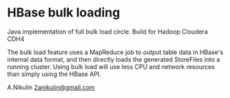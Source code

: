 HBase bulk loading
===============
Java implementation of full bulk load circle. 
Build for Hadoop Cloudera CDH4

The bulk load feature uses a MapReduce job to output table data in HBase's internal data format, and then directly loads
the generated StoreFiles into a running cluster. Using bulk load will use less CPU and network resources than simply
using the HBase API.


A.Nikulin 2anikulin@gmail.com

